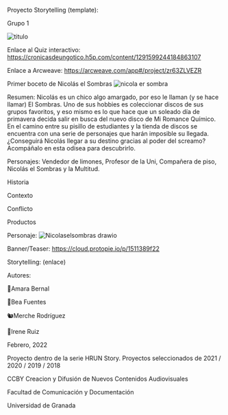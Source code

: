 Proyecto Storytelling (template):

Grupo 1

![titulo](https://user-images.githubusercontent.com/101630955/160440849-5e895d2f-d33d-4c5d-978e-e6f3c543beb1.png)

Enlace al Quiz interactivo: https://cronicasdeungotico.h5p.com/content/1291599244184863107

Enlace a Arcweave: https://arcweave.com/app#/project/zr63ZLVEZR 

Primer boceto de Nicolás el Sombras
![nicola er sombra](https://user-images.githubusercontent.com/101630955/160440979-ec9116c7-9c9f-4750-94b4-1b1cb05758e1.png)

Resumen: Nicolás es un chico algo amargado, por eso le llaman (y se hace llamar) El Sombras. Uno de sus hobbies es coleccionar discos de sus grupos favoritos, y eso mismo es lo que hace que un soleado día de primavera decida salir en busca del nuevo disco de Mi Romance Químico. En el camino entre su pisillo de estudiantes y la tienda de discos se encuentra con una serie de personajes que harán imposible su llegada. ¿Conseguirá Nicolás llegar a su destino gracias al poder del screamo? Acompáñalo en esta odisea para descubrirlo.

Personajes:
Vendedor de limones, Profesor de la Uni, Compañera de piso, Nicolás el Sombras y la Multitud.

Historia

Contexto

Conflicto

Productos

Personaje:
![Nicolaselsombras drawio](https://user-images.githubusercontent.com/101630955/163948389-858368dd-0265-48c2-a83a-4160c1f28106.jpg)


Banner/Teaser: https://cloud.protopie.io/p/1511389f22 

Storytelling: (enlace)



Autores:

🐇Amara Bernal

🐸Bea Fuentes

🐿️Merche Rodríguez

🐧Irene Ruiz

Febrero, 2022

Proyecto dentro de la serie HRUN Story. Proyectos seleccionados de 2021 / 2020 / 2019 / 2018

CCBY Creacion y Difusión de Nuevos Contenidos Audiovisuales

Facultad de Comunicación y Documentación

Universidad de Granada
